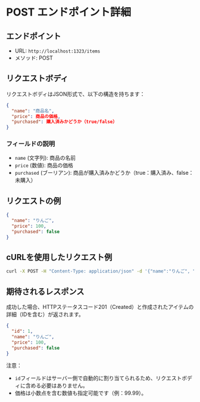 # POST エンドポイント詳細

## エンドポイント
- URL: `http://localhost:1323/items`
- メソッド: POST

## リクエストボディ
リクエストボディはJSON形式で、以下の構造を持ちます：

```json
{
  "name": "商品名",
  "price": 商品の価格,
  "purchased": 購入済みかどうか（true/false）
}
```

### フィールドの説明
- `name` (文字列): 商品の名前
- `price` (数値): 商品の価格
- `purchased` (ブーリアン): 商品が購入済みかどうか（true：購入済み、false：未購入）

## リクエストの例

```json
{
  "name": "りんご",
  "price": 100,
  "purchased": false
}
```

## cURLを使用したリクエスト例

```bash
curl -X POST -H "Content-Type: application/json" -d '{"name":"りんご", "price":100, "purchased":false}' http://localhost:1323/items
```

## 期待されるレスポンス
成功した場合、HTTPステータスコード201（Created）と作成されたアイテムの詳細（IDを含む）が返されます。

```json
{
  "id": 1,
  "name": "りんご",
  "price": 100,
  "purchased": false
}
```

注意：
- `id`フィールドはサーバー側で自動的に割り当てられるため、リクエストボディに含める必要はありません。
- 価格は小数点を含む数値も指定可能です（例：99.99）。